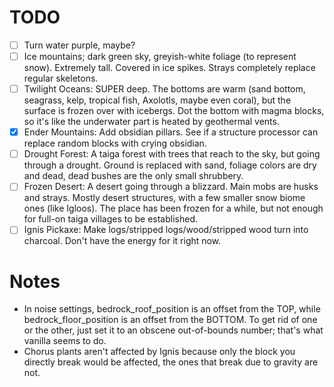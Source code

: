 # TODO
- [ ] Turn water purple, maybe?
- [ ] Ice mountains; dark green sky, greyish-white foliage (to represent snow). Extremely tall. Covered in ice spikes. Strays completely replace regular skeletons.
- [ ] Twilight Oceans: SUPER deep. The bottoms are warm (sand bottom, seagrass, kelp, tropical fish, Axolotls, maybe even coral), but the surface is frozen over with icebergs. Dot the bottom with magma blocks, so it's like the underwater part is heated by geothermal vents.
- [X] Ender Mountains: Add obsidian pillars. See if a structure processor can replace random blocks with crying obsidian.
- [ ] Drought Forest: A taiga forest with trees that reach to the sky, but going through a drought. Ground is replaced with sand, foliage colors are dry and dead, dead bushes are the only small shrubbery.
- [ ] Frozen Desert: A desert going through a blizzard. Main mobs are husks and strays. Mostly desert structures, with a few smaller snow biome ones (like Igloos). The place has been frozen for a while, but not enough for full-on taiga villages to be established.
- [ ] Ignis Pickaxe: Make logs/stripped logs/wood/stripped wood turn into charcoal. Don't have the energy for it right now.

# Notes
- In noise settings, bedrock\_roof\_position is an offset from the TOP, while bedrock\_floor\_position is an offset from the BOTTOM. To get rid of one or the other, just set it to an obscene out-of-bounds number; that's what vanilla seems to do.
- Chorus plants aren't affected by Ignis because only the block you directly break would be affected, the ones that break due to gravity are not.